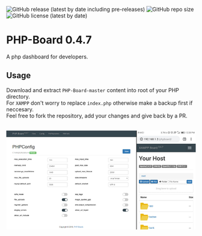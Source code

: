 ![GitHub release (latest by date including pre-releases)](https://img.shields.io/github/v/release/myaghobi/PHP-Board?include_prereleases)
![GitHub repo size](https://img.shields.io/github/repo-size/myaghobi/PHP-Board)
![GitHub license (latest by date)](https://img.shields.io/github/license/myaghobi/PHP-Board)

# PHP-Board 0.4.7
A php dashboard for developers.

Usage
---
Download and extract `PHP-Board-master` content into root of your PHP directory. <br>
For `XAMPP` don't worry to replace `index.php` otherwise make a backup first if neccesary.<br>
Feel free to fork the repository, add your changes and give back by a PR.<br><br>

![Alt text](phpboard/theme/assets/images/shot1.jpg?raw=true "ScreenShot PHP-Board for developers.")
